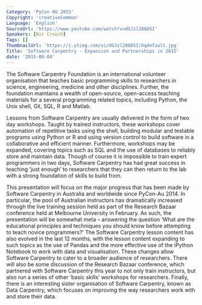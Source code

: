 ```yaml
---
Category: 'PyCon AU 2015'
Copyright: 'creativeCommon'
Language: 'English'
SourceUrl: 'https://www.youtube.com/watch?v=dGJzl286D5I'
Speakers: [Nic Crouch]
Tags: []
ThumbnailUrl: 'https://i.ytimg.com/vi/dGJzl286D5I/hqdefault.jpg'
Title: 'Software Carpentry - Expansion and Partnerships in 2015'
date: '2015-08-04'
---
```

The Software Carpentry Foundation is an international volunteer organisation that teaches basic programming skills to researchers in science, engineering, medicine and other disciplines. Further, the foundation maintains a wealth of open-source, open-access teaching materials for a several programming related topics, including Python, the Unix shell, Git, SQL, R and Matlab. 

Lessons from Software Carpentry are usually delivered in the form of two day workshops. Taught by trained instructors, these workshops cover automation of repetitive tasks using the shell, building modular and testable programs using Python or R and using version control to build software in a collaborative and efficient manner. Furthermore, workshops may be expanded, covering topics such as SQL and the use of databases to reliably store and maintain data. Though of course it is impossible to train expert programmers in two days, Software Carpentry has had great success in teaching ‘just enough’ to researchers that they can then return to the lab with a strong foundation of skills to build from.

This presentation will focus on the major progress that has been made by Software Carpentry in Australia and worldwide since PyCon-Au 2014. In particular, the pool of Australian instructors has dramatically increased through the live training session held as part of the Research Bazaar conference held at Melbourne University in February. As such, the presentation will be somewhat meta – answering the question ‘What are the educational principles and techniques you should know before attempting to teach novice programmers?’ The Software Carpentry lesson content has also evolved in the last 12 months, with the lesson content expanding to such topics as the use of Pandas and the more effective use of the iPython Notebook to work with data and visualisation. These changes allow Software Carpentry to cater to a broader audience of researchers. There will also be some discussion of the Research Bazaar conference, which partnered with Software Carpentry this year to not only train instructors, but also run a series of other ‘basic skills’ workshops for researchers. Finally, there is an interesting sister organisation of Software Carpentry, known as Data Carpentry, which focuses on improving the way researchers work with and store their data. 



